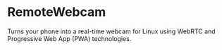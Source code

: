 # RemoteWebcam
Turns your phone into a real-time webcam for Linux using WebRTC and Progressive Web App (PWA) technologies.
